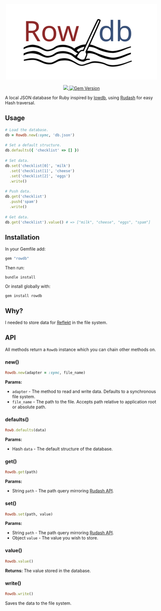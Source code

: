 <p align="center">

  <img src="./Assets/Logo.svg" raw=true width="500" style="margin-left: auto; margin-right: auto;"/>

</p>
<p align="center">

  <a href="https://www.mozilla.org/MPL/2.0/" alt="MPLv2 License">
    <img src="https://img.shields.io/badge/license-MPLv2-blue.svg" />
  </a>
  <a href="https://rubygems.org/gems/rowdb">
    <img src="https://badge.fury.io/rb/rowdb.svg" alt="Gem Version" />
  </a>

</p>

A local JSON database for Ruby inspired by [lowdb](https://github.com/typicode/lowdb), using [Rudash](https://github.com/Attrash-Islam/rudash) for easy Hash traversal.

## Usage

```ruby
# Load the database.
db = Rowdb.new(:sync, 'db.json')

# Set a default structure.
db.defaults({ 'checklist' => [] })

# Set data.
db.set('checklist[0]', 'milk')
  .set('checklist[1]', 'cheese')
  .set('checklist[2]', 'eggs')
  .write()

# Push data.
db.get('checklist')
  .push('spam')
  .write()

# Get data.
db.get('checklist').value() # => ["milk", "cheese", "eggs", "spam"]
```

## Installation

In your Gemfile add:
```ruby
gem "rowdb"
```  

Then run:
```
bundle install
```

Or install globally with:
```
gem install rowdb
```

## Why?

I needed to store data for [Reflekt](https://github.com/maedi/reflekt) in the file system.

## API

All methods return a `Rowdb` instance which you can chain other methods on.

### new()

```ruby
Rowdb.new(adapter = :sync, file_name)
```

**Params:**
* `adapter` - The method to read and write data. Defaults to a synchronous file system.
* `file_name` - The path to the file. Accepts path relative to application root or absolute path.

### defaults()

```ruby
Rowb.defaults(data)
```

**Params:**
* Hash `data` - The default structure of the database.


### get()

```ruby
Rowdb.get(path)
```

**Params:**
* String `path` - The path query mirroring [Rudash API](https://rudash-website.now.sh/).

### set()

```ruby
Rowdb.set(path, value)
```

**Params:**
* String `path` - The path query mirroring [Rudash API](https://rudash-website.now.sh/).
* Object `value` - The value you wish to store.

### value()

```ruby
Rowdb.value()
```

**Returns:** The value stored in the database.

### write()

```ruby
Rowdb.write()
```

Saves the data to the file system.
